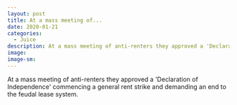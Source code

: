 ```yaml
---
layout: post
title: At a mass meeting of...
date: 2020-01-21
categories: 
  - Juice
description: At a mass meeting of anti-renters they approved a 'Declaration of Independence' commencing a general rent strike and demanding an end to the feudal lease system.
image: 
image-sm: 
---
```

At a mass meeting of anti-renters they approved a 'Declaration of Independence' commencing a general rent strike and demanding an end to the feudal lease system.